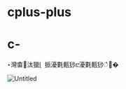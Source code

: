 ﻿# cplus-plus
# c-
‣灣畬⵳汰獵⌊ 挀瀀氀甀猀ⴀ瀀氀甀猀ഀ਀�

![Untitled](https://github.com/user-attachments/assets/a096d4bc-fc29-4b6e-aced-ebeb6bb9ddd8)
